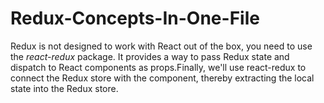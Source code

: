 # Redux-Concepts-In-One-File

Redux is not designed to work with React out of the box, you need to use the *react-redux* package. 
It provides a way to pass Redux state and dispatch to React components as props.Finally, we'll use react-redux to connect the Redux store with the component, thereby extracting the local state into the Redux store.
